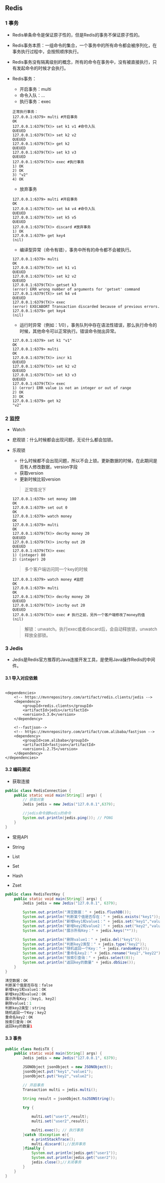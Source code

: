 ## Redis

### 1 事务

* Redis单条命令是保证原子性的，但是Redis的事务不保证原子性的。

* Redis事务本质：一组命令的集合，一个事务中的所有命令都会被序列化，在事务执行过程中，会按照顺序执行。

* Redis事务没有隔离级别的概念，所有的命令在事务中，没有被直接执行，只有发起命令的时候才会执行。

* Redis事务：

  * 开启事务：multi
  * 命令入队：...
  * 执行事务：exec

  ```
  正常执行事务：
  127.0.0.1:6379> multi #开启事务
  OK
  127.0.0.1:6379(TX)> set k1 v1 #命令入队
  QUEUED
  127.0.0.1:6379(TX)> set k2 v2
  QUEUED
  127.0.0.1:6379(TX)> get k2
  QUEUED
  127.0.0.1:6379(TX)> set k3 v3
  QUEUED
  127.0.0.1:6379(TX)> exec #执行事务
  1) OK
  2) OK
  3) "v2"
  4) OK
  ```

  * 放弃事务

  ```
  127.0.0.1:6379> multi #开启事务
  OK
  127.0.0.1:6379(TX)> set k4 v4 #命令入队
  QUEUED
  127.0.0.1:6379(TX)> set k5 v5
  QUEUED
  127.0.0.1:6379(TX)> discard #放弃事务
  1) OK
  127.0.0.1:6379> get key4
  (nil)
  ```

  * 编译型异常（命令有错），事务中所有的命令都不会被执行。

  ```
  127.0.0.1:6379> multi
  OK
  127.0.0.1:6379(TX)> set k1 v1
  QUEUED
  127.0.0.1:6379(TX)> set k2 v2
  QUEUED
  127.0.0.1:6379(TX)> getset k3 
  (error) ERR wrong number of arguments for 'getset' command
  127.0.0.1:6379(TX)> set k4 v4
  QUEUED
  127.0.0.1:6379(TX)> exec
  (error) EXECABORT Transaction discarded because of previous errors.
  127.0.0.1:6379> get key4
  (nil)
  ```

  * 运行时异常（例如：1/0），事务队列中存在语法性错误，那么执行命令的时候，其他命令可以正常执行。错误命令抛出异常。

  ```
  127.0.0.1:6379> set k1 "v1"
  OK
  127.0.0.1:6379> multi
  OK
  127.0.0.1:6379(TX)> incr k1
  QUEUED
  127.0.0.1:6379(TX)> set k2 v2
  QUEUED
  127.0.0.1:6379(TX)> set k3 v3
  QUEUED
  127.0.0.1:6379(TX)> exec
  1) (error) ERR value is not an integer or out of range
  2) OK
  3) OK
  127.0.0.1:6379> get k2
  "v2"
  ```



### 2 监控

* Watch

* 悲观锁：什么时候都会出现问题，无论什么都会加锁。

* 乐观锁

  * 什么时候都不会出现问题，所以不会上锁。更新数据的时候，在此期间是否有人修改数据，version字段
  * 获取version
  * 更新时候比较version

  > 正常情况下

  ```
  127.0.0.1:6379> set money 100
  OK
  127.0.0.1:6379> set out 0
  OK
  127.0.0.1:6379> watch money
  OK
  127.0.0.1:6379> multi
  OK
  127.0.0.1:6379(TX)> decrby money 20
  QUEUED
  127.0.0.1:6379(TX)> incrby out 20
  QUEUED
  127.0.0.1:6379(TX)> exec
  1) (integer) 80
  2) (integer) 20
  ```

  > 多个客户端访问同一个key的时候

  ```
  127.0.0.1:6379> watch money #监控
  OK
  127.0.0.1:6379> multi
  OK
  127.0.0.1:6379(TX)> decrby money 20
  QUEUED
  127.0.0.1:6379(TX)> incrby out 20
  QUEUED
  127.0.0.1:6379(TX)> exec # 执行之前，另外一个客户端修改了money的值
  (nil)
  ```

  > 解锁：unwatch。执行exec或者discard后，会自动释放锁，unwatch释放全部锁。



### 3 Jedis

* Jedis是Redis官方推荐的Java连接开发工具，是使用Java操作Redis的中间件。

#### 3.1 导入对应依赖

```

<dependencies>
	<!-- https://mvnrepository.com/artifact/redis.clients/jedis -->
	<dependency>
		<groupId>redis.clients</groupId>
		<artifactId>jedis</artifactId>
		<version>3.3.0</version>
	</dependency>

	<!--fastjson-->
	<!-- https://mvnrepository.com/artifact/com.alibaba/fastjson -->
	<dependency>
		<groupId>com.alibaba</groupId>
		<artifactId>fastjson</artifactId>
		<version>1.2.75</version>
	</dependency>
</dependencies>
```



#### 3.2 编码测试

* 获取连接

```java
public class RedisConnection {
    public static void main(String[] args) {
        // 获取对象
        Jedis jedis = new Jedis("127.0.0.1",6379);

        //jedis命令就Redis的命令
        System.out.println(jedis.ping()); // PONG
    }
}
```

*  常用API

  * String
  * List
  * Set
  * Hash
  * Zset

  ```java
  public class RedisTestKey {
      public static void main(String[] args) {
          Jedis jedis = new Jedis("127.0.0.1", 6379);
  
          System.out.println("清空数据：" + jedis.flushDB());
          System.out.println("判断某个值是否存在：" + jedis.exists("key1"));
          System.out.println("新增key1和value1：" + jedis.set("key1","value1"));
          System.out.println("新增key2和value2：" + jedis.set("key2","value2"));
          System.out.println("展示所有Key：" + jedis.keys("*"));
  
          System.out.println("删除value1：" + jedis.del("key1"));
          System.out.println("判断key2类型：" + jedis.type("key2"));
          System.out.println("随机返回一个Key：" + jedis.randomKey());
          System.out.println("重命名key2：" + jedis.rename("key2","key22"));
          System.out.println("按索引查询：" + jedis.select(0));
          System.out.println("返回key的数量" + jedis.dbSize());
      }
  }
  
  清空数据：OK
  判断某个值是否存在：false
  新增key1和value1：OK
  新增key2和value2：OK
  展示所有Key：[key1, key2]
  删除value1：1
  判断key2类型：string
  随机返回一个Key：key2
  重命名key2：OK
  按索引查询：OK
  返回key的数量1
  ```



#### 3.3 事务

```java
public class RedisTX {
    public static void main(String[] args) {
        Jedis jedis = new Jedis("127.0.0.1", 6379);

        JSONObject jsonObject = new JSONObject();
        jsonObject.put("key1","value1");
        jsonObject.put("key2","value2");

        // 开启事务
        Transaction multi = jedis.multi();
        
        String result = jsonObject.toJSONString();

        try {

            multi.set("user1",result);
            multi.set("user2",result);

            multi.exec(); // 执行事务
        }catch (Exception e){
            e.printStackTrace();
            multi.discard();//放弃事务
        }finally {
            System.out.println(jedis.get("user1"));
            System.out.println(jedis.get("user2"));
            jedis.close();//关闭事务
        }
    }
}
```

